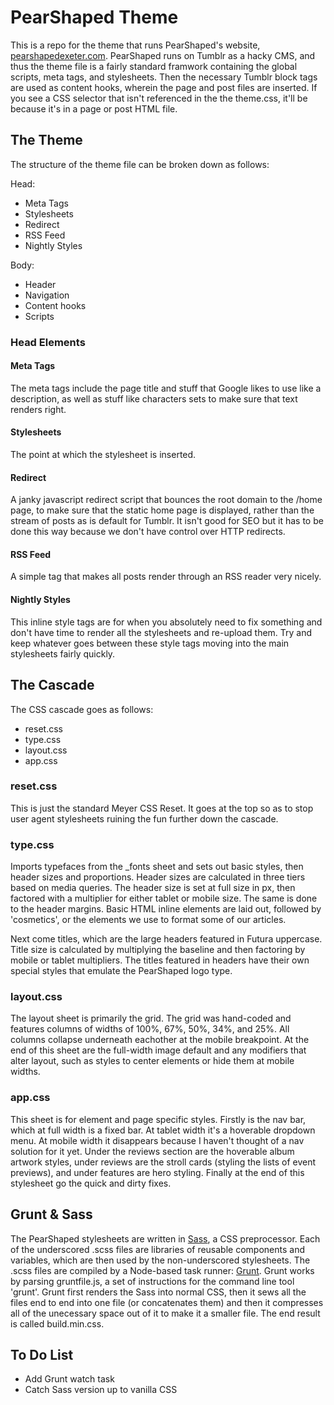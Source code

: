 PearShaped Theme
================

This is a repo for the theme that runs PearShaped's website, [pearshapedexeter.com](pearshapedexeter.com/home). PearShaped runs on Tumblr as a hacky CMS, and thus the theme file is a fairly standard framwork containing the global scripts, meta tags, and stylesheets. Then the necessary Tumblr block tags are used as content hooks, wherein the page and post files are inserted. If you see a CSS selector that isn't referenced in the the theme.css, it'll be because it's in a page or post HTML file.


The Theme
---------

The structure of the theme file can be broken down as follows:

Head:
- Meta Tags
- Stylesheets
- Redirect
- RSS Feed
- Nightly Styles

Body:
- Header
- Navigation
- Content hooks
- Scripts

### Head Elements ###

#### Meta Tags ####
The meta tags include the page title and stuff that Google likes to use like a description, as well as stuff like characters sets to make sure that text renders right.

#### Stylesheets ####
The point at which the stylesheet is inserted.

#### Redirect ####
A janky javascript redirect script that bounces the root domain to the /home page, to make sure that the static home page is displayed, rather than the stream of posts as is default for Tumblr. It isn't good for SEO but it has to be done this way because we don't have control over HTTP redirects.

#### RSS Feed ####
A simple tag that makes all posts render through an RSS reader very nicely.

#### Nightly Styles ####
This inline style tags are for when you absolutely need to fix something and don't have time to render all the stylesheets and re-upload them. Try and keep whatever goes between these style tags moving into the main stylesheets fairly quickly.

The Cascade
-----------

The CSS cascade goes as follows:
- reset.css
- type.css
- layout.css
- app.css

### reset.css ###
This is just the standard Meyer CSS Reset. It goes at the top so as to stop user agent stylesheets ruining the fun further down the cascade.

### type.css ###
Imports typefaces from the _fonts sheet and sets out basic styles, then header sizes and proportions. Header sizes are calculated in three tiers based on media queries. The header size is set at full size in px, then factored with a multiplier for either tablet or mobile size. The same is done to the header margins. Basic HTML inline elements are laid out, followed by 'cosmetics', or the elements we use to format some of our articles.

Next come titles, which are the large headers featured in Futura uppercase. Title size is calculated by multiplying the baseline and then factoring by mobile or tablet multipliers. The titles featured in headers have their own special styles that emulate the PearShaped logo type.

### layout.css ###
The layout sheet is primarily the grid. The grid was hand-coded and features columns of widths of 100%, 67%, 50%, 34%, and 25%. All columns collapse underneath eachother at the mobile breakpoint. At the end of this sheet are the full-width image default and any modifiers that alter layout, such as styles to center elements or hide them at mobile widths.

### app.css ###
This sheet is for element and page specific styles. Firstly is the nav bar, which at full width is a fixed bar. At tablet width it's a hoverable dropdown menu. At mobile width it disappears because I haven't thought of a nav solution for it yet. Under the reviews section are the hoverable album artwork styles, under reviews are the stroll cards (styling the lists of event previews), and under features are hero styling. Finally at the end of this stylesheet go the quick and dirty fixes.

Grunt & Sass
------------

The PearShaped stylesheets are written in [Sass](http://sass-lang.com/), a CSS preprocessor. Each of the underscored .scss files are libraries of reusable components and variables, which are then used by the non-underscored stylesheets. The .scss files are compiled by a Node-based task runner: [Grunt](http://gruntjs.com/). Grunt works by parsing gruntfile.js, a set of instructions for the command line tool 'grunt'. Grunt first renders the Sass into normal CSS, then it sews all the files end to end into one file (or concatenates them) and then it compresses all of the unecessary space out of it to make it a smaller file. The end result is called build.min.css.

To Do List
----------

- Add Grunt watch task
- Catch Sass version up to vanilla CSS